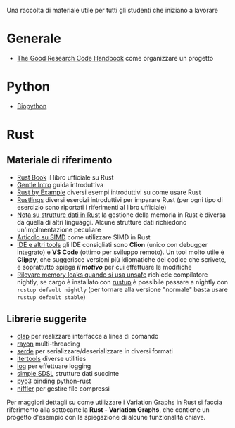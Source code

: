 Una raccolta di materiale utile per tutti gli studenti che iniziano a lavorare

# Generale

*  [The Good Research Code Handbook](https://goodresearch.dev/) come organizzare un progetto

# Python

*  [Biopython](https://biopython.org/)

# Rust

## Materiale di riferimento

*  [Rust Book](https://doc.rust-lang.org/stable/book/) il libro ufficiale su Rust
*  [Gentle Intro](https://stevedonovan.github.io/rust-gentle-intro/readme.html) guida introduttiva
*  [Rust by Example](https://doc.rust-lang.org/rust-by-example/) diversi esempi introduttivi su come usare Rust
*  [Rustlings](https://github.com/rust-lang/rustlings) diversi esercizi introduttivi per imparare Rust (per ogni tipo di esercizio sono riportati i riferimenti al libro ufficiale)
*  [Nota su strutture dati in
   Rust](https://eli.thegreenplace.net/2021/rust-data-structures-with-circular-references/)
la gestione della memoria in Rust è diversa da quella di altri
linguaggi. Alcune strutture dati richiedono un'implmentazione peculiare
*  [Articolo su SIMD](https://neosmart.net/blog/2021/using-simd-acceleration-in-rust-to-create-the-worlds-fastest-tac/) come utilizzare SIMD in Rust
* [IDE e altri tools](https://www.rust-lang.org/tools) gli IDE consigliati sono **Clion** (unico con debugger integrato) e **VS Code** (ottimo per sviluppo remoto). Un tool molto utile è **Clippy**, che suggerisce versioni più idiomatiche del codice che scrivete, e soprattutto spiega ***il motivo*** per cui effettuare le modifiche
* [Rilevare memory leaks quando si usa unsafe](https://rustrepo.com/repo/japaric-rust-san-rust-testing) richiede compilatore nightly, se cargo è installato con [rustup](https://rustup.rs/) è possibile passare a nightly con `rustup default nightly` (per tornare alla versione "normale" basta usare `rustup default stable`)

## Librerie suggerite
* [clap](https://crates.io/crates/clap) per realizzare interfacce a linea di comando
* [rayon](https://crates.io/crates/rayon) multi-threading
* [serde](https://crates.io/crates/serde) per serializzare/deserializzare in diversi formati
* [itertools](https://crates.io/crates/itertools)  diverse utilities
* [log](https://crates.io/crates/log) per effettuare logging
* [simple SDSL](https://github.com/jltsiren/simple-sds) strutture dati succinte
* [pyo3](https://crates.io/crates/pyo3) binding python-rust
* [niffler](https://github.com/luizirber/niffler/) per gestire file compressi

Per maggiori dettagli su come utilizzare i Variation Graphs in Rust si faccia riferimento alla sottocartella **Rust - Variation Graphs**, che contiene un progetto d'esempio con la spiegazione di alcune funzionalità chiave.
